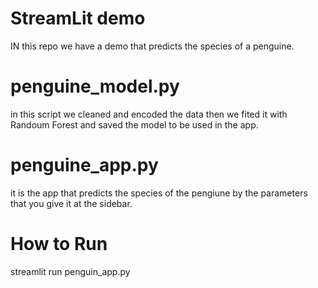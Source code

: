 # StreamLit demo
IN this repo we have a demo that predicts the species of a penguine.

# penguine_model.py
in this script we cleaned and encoded the data then we fited it with Randoum Forest and saved the model to be used in the app.

# penguine_app.py
it is the app that predicts the species of the pengiune by the parameters that you give it at the sidebar.

# How to Run
streamlit run penguin_app.py